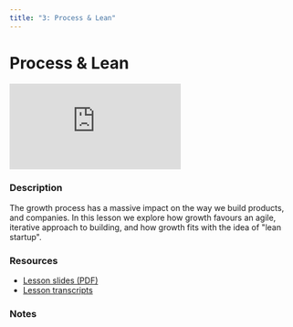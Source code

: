 ```yaml
---
title: "3: Process & Lean"
---
```


# Process & Lean

<div class='embed-container'><iframe src='https://player.vimeo.com/video/322694370' frameborder='0' webkitAllowFullScreen mozallowfullscreen allowFullScreen></iframe></div>


### Description

The growth process has a massive impact on the way we build products, and companies. In this lesson we explore how growth favours an agile, iterative approach to building, and how growth fits with the idea of "lean startup".

### Resources

- [Lesson slides (PDF)](https://drive.google.com/open?id=1Jch9WLB9jghhh_GKVJ9DjUIRKSYoyRkP)
- [Lesson transcripts](https://drive.google.com/open?id=1ihlblkwx_lHCQ56Dgm39dboRFvd1xQGextuHQkMLfjQ)

### Notes